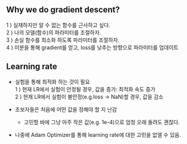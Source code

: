 ## Why we do gradient descent?

1 ) 실재하지만 알 수 없는 함수를 근사하고 싶다.  
2 ) 나의 모델(함수)의 파라미터를 조절하자.  
3 ) 손실 함수를 최소화 하도록 파라미터를 조절하자.  
4 ) 미분을 통해 gradient를 얻고, loss를 낮추는 방향으로 파라미터를 업데이트

## Learning rate

- 실험을 통해 최적화 하는 것이 필요  
1 ) 현재 LR에서 실험이 안정될 경우, 값을 증가: 최적화 속도 증가  
2 ) 현재 LR에서 실험이 불안정(e.g.loss -> NaN)할 경우, 값을 감소

- 초보자들은 처음에 어떤 값을 정해야 할 지 난감
    - 고민할 바에 그냥 아주 작은 값(e.g. 1e-4)으로 엄청 오래 돌려도 괜찮다.

- 나중에 Adam Optimizer를 통해 learning rate에 대한 고민을 없앨 수 있음.